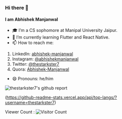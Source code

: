 ### Hi there 👋
#### I am Abhishek Manjanwal

- 🎓 I’m a CS sophomore at Manipal University Jaipur.
- 🌱 I’m currently learning Flutter and React Native.
- 📫 How to reach me:
 1. LinkedIn: [abhishek-manjanwal](https://www.linkedin.com/in/abhishek-manjanwal/)
 2. Instagram: [@abhishekmanjanwal](https://www.instagram.com/abhishekmanjanwal/)
 3. Twitter: [@thestarkster7](https://twitter.com/thestarkster7)
 4. Quora: [Abhishek-Manjanwal](https://www.quora.com/profile/Abhishek-Manjanwal) 
- 😄 Pronouns: he/him

![thestarkster7's github report](https://github-readme-stats.vercel.app/api?username=thestarkster7&&show_icons=true&title_color=ffffff&icon_color=c4a8ff&text_color=449183&bg_color=000000)

(https://github-readme-stats.vercel.app/api/top-langs/?username=thestarkster7)

Viewer Count :
 ![Visitor Count](https://profile-counter.glitch.me/{thestarkster7}/count.svg)
